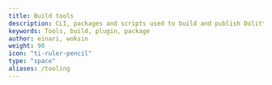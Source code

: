```yaml
---
title: Build tools
description: CLI, packages and scripts used to build and publish Dolittle projects and plugins
keywords: Tools, build, plugin, package
author: einari, woksin
weight: 90
icon: "ti-ruler-pencil"
type: "space"
aliases: /tooling
---
```

